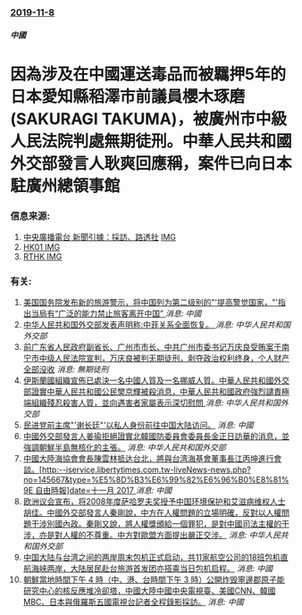 ### [2019-11-8](/news/2019/11/8/index.md)

##### 中國
#  因為涉及在中國運送毒品而被羈押5年的日本愛知縣稻澤市前議員櫻木琢磨(SAKURAGI TAKUMA)，被廣州市中級人民法院判處無期徒刑。中華人民共和國外交部發言人耿爽回應稱，案件已向日本駐廣州總領事館 




### 信息来源:

1. [ 中央廣播電台 新聞引據：採訪、路透社](https://www.rti.org.tw/news/view/id/2040773) [IMG](https://static.rti.org.tw/assets/thumbnails/2019/11/08/13a2eb5ef4bbb9fa1806ffaec0efc63a.jpg)
2. [HK01 ](https://www.hk01.com/%E5%8D%B3%E6%99%82%E4%B8%AD%E5%9C%8B/396078/%E6%97%A5%E6%9C%AC%E5%89%8D%E5%B8%82%E8%AD%B0%E5%93%A1%E6%B6%89%E5%9C%A8%E8%8F%AF%E9%81%8B%E6%AF%92%E8%A2%AB%E5%88%A4%E7%84%A1%E6%9C%9F%E5%BE%92%E5%88%91-%E5%A4%96%E4%BA%A4%E9%83%A8-%E5%B7%B2%E5%90%91%E6%97%A5%E9%A0%98%E9%A4%A8%E9%80%9A%E5%A0%B1) [IMG](https://cdn.hk01.com/di/media/images/cis/5dc4f72623ab170deb4152f4.jpg/iNi-nvFUKM3B5rxiVgT3ta5BXjU3C3asupQb2bqUG9k?v=w1280r16_9)
3. [RTHK  ](https://news.rthk.hk/rthk/ch/component/k2/1490806-20191108.htm) [IMG](https://newsstatic.rthk.hk/images/mfile_1490806_2_L_20191108163025.jpg)

### 有关:

1. [美国国务院发布新的旅游警示，将中国列为第二级别的"'提高警觉国家，"'指出当局有“广泛的能力禁止旅客离开中国” ](/zh/news/2018/01/10/美国国务院发布新的旅游警示-将中国列为第二级别的-提高警觉国家-指出当局有-广泛的能力禁止旅客离开中国.md) _消息: 中國_
2. [中华人民共和国外交部发表声明称:中菲关系全面恢复。 ](/zh/news/2016/10/20/中华人民共和国外交部发表声明称-中菲关系全面恢复.md) _消息: 中华人民共和国外交部_
3. [前广东省人民政府副省长、广州市市长、中共广州市委书记万庆良受贿案于南宁市中级人民法院宣判，万庆良被判无期徒刑，剥夺政治权利终身，个人财产全部没收](/zh/news/2016/09/30/前广东省人民政府副省长-广州市市长-中共广州市委书记万庆良受贿案于南宁市中级人民法院宣判-万庆良被判无期徒刑-剥夺政治权.md) _消息: 無期徒刑_
4. [伊斯蘭國組織宣佈已處決一名中國人質及一名挪威人質。中華人民共和國外交部證實中華人民共和國公民樊京輝被殺消息，中華人民共和國政府強烈譴責極端組織殘忍殺害人質，並向遇害者家屬表示深切慰問 ](/zh/news/2015/11/19/伊斯蘭國組織宣佈已處決一名中國人質及一名挪威人質-中華人民共和國外交部證實中華人民共和國公民樊京輝被殺消息-中華人民共和.md) _消息: 中华人民共和国外交部_
5. [ 民进党前主席"'谢长廷"'以私人身份前往中国大陆访问。](/zh/news/2012/10/4/民进党前主席-谢长廷-以私人身份前往中国大陆访问.md) _消息: 中國_
6. [ 中國外交部發言人姜瑜拒絕證實北韓國防委員會委員長金正日訪華的消息，並強調朝鮮半島無核化的主張。](/zh/news/2010/05/4/中國外交部發言人姜瑜拒絕證實北韓國防委員會委員長金正日訪華的消息-並強調朝鮮半島無核化的主張.md) _消息: 中华人民共和国外交部_
7. [中國大陸海協會會長陳雲林抵达台北，將與台湾海基會董事長江丙坤進行會談。[http:--iservice.libertytimes.com.tw-liveNews-news.php?no=145667&type=%E5%8D%B3%E6%99%82%E6%96%B0%E8%81%9E 自由時報]date=十一月 2017 ](/zh/news/2008/11/3/中國大陸海協會會長陳雲林抵达台北-將與台湾海基會董事長江丙坤進行會談-http-iservicelibertyt.md) _消息: 中國_
8. [欧洲议会宣布，将2008年度萨哈罗夫奖授予中国环境保护和艾滋病维权人士胡佳。中國外交部發言人秦剛說，中方在人權問題的立場明確，反對以人權問題干涉別國內政。秦剛又說，將人權獎頒給一個罪犯，是對中國司法主權的干涉，亦是對人權的不尊重。中方對歐盟方面提出嚴正交涉。](/zh/news/2008/10/23/欧洲议会宣布-将2008年度萨哈罗夫奖授予中国环境保护和艾滋病维权人士胡佳-中國外交部發言人秦剛說-中方在人權問題的立場.md) _消息: 中华人民共和国外交部_
9. [中国大陆与台湾之间的两岸周末包机正式启动，共11家航空公司的18班包机直航海峡两岸，大陆居民赴台旅游首发团亦搭乘当日包机启程。](/zh/news/2008/07/4/中国大陆与台湾之间的两岸周末包机正式启动-共11家航空公司的18班包机直航海峡两岸-大陆居民赴台旅游首发团亦搭乘当日包机.md) _消息: 中國_
10. [朝鮮當地時間下午 4 時（中、港、台時間下午 3 時）公開炸毁寧邊郡原子能研究中心的核反應堆冷卻塔，中國大陸中國中央電視臺、美國CNN、韓國MBC、日本與俄羅斯五國電視台記者全程錄影採訪。](/zh/news/2008/06/27/朝鮮當地時間下午-4-時-中-港-台時間下午-3-時-公開炸毁寧邊郡原子能研究中心的核反應堆冷卻塔-中國大陸中國中央電視.md) _消息: 中國_
